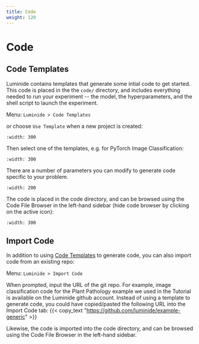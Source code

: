```yaml
---
title: Code
weight: 120
---
```


# Code

## Code Templates

Luminide contains templates that generate some intial code to get started.  This code is placed in the the `code/` directory, and includes everything needed to run your experiment -- the model, the hyperparameters, and the shell script to launch the experiment.

Menu: `Luminide > Code Templates`

or choose `Use Template`  when a new project is created:

```{image} ../images/feb-initialize-project-code.png
:width: 300
```
Then select one of the templates, e.g. for PyTorch Image Classification:

```{image} ../images/feb-template-use.png
:width: 300
```

There are a number of parameters you can modify to generate code specific to your problem.

```{image} ../images/feb-template-parameters.png
:width: 200
```

The code is placed in the code directory, and can be browsed using the Code File Browser in the left-hand sidebar (hide code browser by clicking on the active icon):

```{image} ../images/feb-code-browser.png
:width: 300
```

## Import Code

In addition to using [Code Templates](tutorial#code-templates) to generate code, you can also import code from an existing repo:

Menu: `Luminide > Import Code`

When prompted, input the URL of the git repo.  For example, image classification code for the Plant Pathology example we used in the Tutorial is available on the Luminide github account.  Instead of using a template to generate code, you could have copied/pasted the following URL into the Import Code tab: {{< copy_text "https://github.com/luminide/example-generic" >}}

Likewise, the code is imported into the code directory, and can be browsed using the Code File Browser in the left-hand sidebar.
